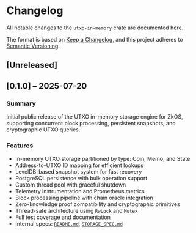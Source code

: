 # Changelog

All notable changes to the `utxo-in-memory` crate are documented here.

The format is based on [Keep a Changelog](https://keepachangelog.com/en/1.0.0/),
and this project adheres to [Semantic Versioning](https://semver.org/spec/v2.0.0.html).


## [Unreleased]


## [0.1.0] – 2025-07-20

### Summary

Initial public release of the UTXO in-memory storage engine for ZkOS, supporting concurrent block processing, persistent snapshots, and cryptographic UTXO queries.

### Features

- In-memory UTXO storage partitioned by type: Coin, Memo, and State
- Address-to-UTXO ID mapping for efficient lookups
- LevelDB-based snapshot system for fast recovery
- PostgreSQL persistence with bulk operation support
- Custom thread pool with graceful shutdown
- Telemetry instrumentation and Prometheus metrics
- Block processing pipeline with chain oracle integration
- Zero-knowledge proof compatibility and cryptographic primitives
- Thread-safe architecture using `RwLock` and `Mutex`
- Full test coverage and documentation
- Internal specs: [`README.md`](./README.md), [`STORAGE_SPEC.md`](./STORAGE_SPEC.md)


<!-- Inital release -->